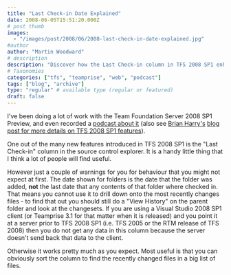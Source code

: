 ```yaml
---
title: "Last Check-in Date Explained"
date: 2008-06-05T15:51:20.000Z
# post thumb
images:
  - "/images/post/2008/06/2008-last-check-in-date-explained.jpg"
#author
author: "Martin Woodward"
# description
description: "Discover how the Last Check-in column in TFS 2008 SP1 enhances source control management, along with essential usage tips."
# Taxonomies
categories: ["tfs", "teamprise", "web", "podcast"]
tags: ["blog", "archive"]
type: "regular" # available type (regular or featured)
draft: false
---
```


I've been doing a lot of work with the Team Foundation Server 2008 SP1 Preview, and even recorded a [podcast about it](http://www.radiotfs.com/2008/06/03/RadioTFS06TeamFoundationServer2008SP1.aspx) (also see [Brian Harry's](http://blogs.msdn.com/bharry/default.aspx) [blog post for more details on TFS 2008 SP1 features](http://blogs.msdn.com/bharry/archive/2008/04/28/team-foundation-server-2008-sp1.aspx)).

One out of the many new features introduced in TFS 2008 SP1 is the "Last Check-in" column in the source control explorer. It is a handy little thing that I think a lot of people will find useful.

However just a couple of warnings for you for behaviour that you might not expect at first. The date shown for folders is the date that the folder was added, **not** the last date that any contents of that folder where checked in. That means you cannot use it to drill down onto the most recently changes files - to find that out you should still do a "View History" on the parent folder and look at the changesets. If you are using a Visual Studio 2008 SP1 client (or Teamprise 3.1 for that matter when it is released) and you point it at a server prior to TFS 2008 SP1 (i.e. TFS 2005 or the RTM release of TFS 2008) then you do not get any data in this column because the server doesn't send back that data to the client.

Otherwise it works pretty much as you expect. Most useful is that you can obviously sort the column to find the recently changed files in a big list of files.
